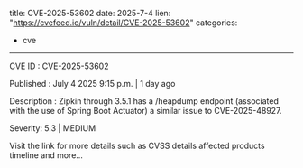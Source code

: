  
title: CVE-2025-53602
date: 2025-7-4
lien: "https://cvefeed.io/vuln/detail/CVE-2025-53602"
categories:
  - cve
---

CVE ID : CVE-2025-53602

Published :  July 4
2025
9:15 p.m. | 1 day ago

Description : Zipkin through 3.5.1 has a /heapdump endpoint (associated with the use of Spring Boot Actuator)
a similar issue to CVE-2025-48927.

Severity: 5.3 | MEDIUM

Visit the link for more details
such as CVSS details
affected products
timeline
and more...

